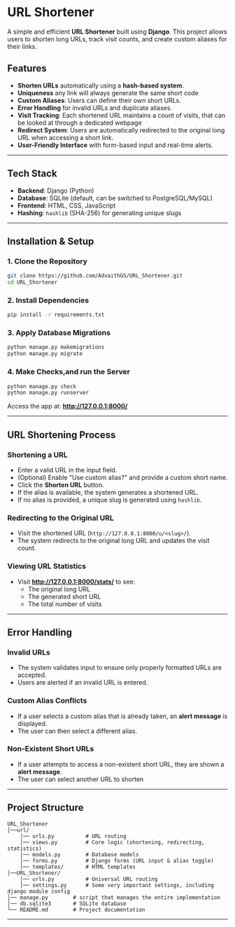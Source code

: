 # URL Shortener

A simple and efficient **URL Shortener** built using **Django**. This project allows users to shorten long URLs, track visit counts, and create custom aliases for their links.

## Features
- **Shorten URLs** automatically using a **hash-based system**.
- **Uniqueness** any link will always generate the same short code
- **Custom Aliases**: Users can define their own short URLs.
- **Error Handling** for invalid URLs and duplicate aliases.
- **Visit Tracking**: Each shortened URL maintains a count of visits, that can be looked at through a dedicated webpage
- **Redirect System**: Users are automatically redirected to the original long URL when accessing a short link.
- **User-Friendly Interface** with form-based input and real-time alerts.

---

## Tech Stack
- **Backend**: Django (Python)
- **Database**: SQLite (default, can be switched to PostgreSQL/MySQL)
- **Frontend**: HTML, CSS, JavaScript
- **Hashing**: `hashlib` (SHA-256) for generating unique slugs

---

## Installation & Setup

### 1. Clone the Repository
```sh
git clone https://github.com/AdvaithGS/URL_Shortener.git
cd URL_Shortener
```

### 2. Install Dependencies
```sh
pip install -r requirements.txt
```

### 3. Apply Database Migrations
```sh
python manage.py makemigrations
python manage.py migrate
```

### 4. Make Checks,and run the Server
```sh
python manage.py check
python manage.py runserver
```
Access the app at: **http://127.0.0.1:8000/**

---

## URL Shortening Process

### Shortening a URL
- Enter a valid URL in the input field.
- (Optional) Enable "Use custom alias?" and provide a custom short name.
- Click the **Shorten URL** button.
- If the alias is available, the system generates a shortened URL.
- If no alias is provided, a unique slug is generated using `hashlib`.

### Redirecting to the Original URL
- Visit the shortened URL (`http://127.0.0.1:8000/u/<slug>/`).
- The system redirects to the original long URL and updates the visit count.

### Viewing URL Statistics
- Visit **http://127.0.0.1:8000/stats/** to see:
  - The original long URL
  - The generated short URL
  - The total number of visits

---

## Error Handling
### **Invalid URLs**
- The system validates input to ensure only properly formatted URLs are accepted.
- Users are alerted if an invalid URL is entered.

### **Custom Alias Conflicts**
- If a user selects a custom alias that is already taken, an **alert message** is displayed.
- The user can then select a different alias.

### **Non-Existent Short URLs**
- If a user attempts to access a non-existent short URL, they are shown a **alert message**.
- The user can select another URL to shorten
---

## Project Structure
```
URL_Shortener
│──url/
    │── urls.py          # URL routing
    │── views.py         # Core logic (shortening, redirecting, statistics)
    │── models.py        # Database models
    │── forms.py         # Django forms (URL input & alias toggle)
    │── templates/       # HTML templates
│──URL_Shortener/
    │── urls.py          # Universal URL routing
    │── settings.py      # Some very important settings, including django module config
│── manage.py        # script that manages the entire implementation 
│── db.sqlite3       # SQLite database
└── README.md        # Project documentation
```

---
